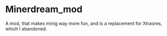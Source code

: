# Minerdream_mod
A mod, that makes minig way more fun, and is a replacement for Xtraores, which I abandoned.
